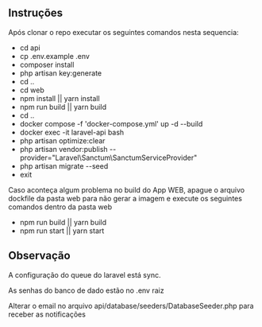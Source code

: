## Instruções

Após clonar o repo executar os seguintes comandos nesta sequencia:

- cd api
- cp .env.example .env
- composer install
- php artisan key:generate
- cd ..
- cd web
- npm install || yarn install
- npm run build || yarn build
- cd ..
- docker compose -f 'docker-compose.yml' up -d --build
- docker exec -it laravel-api bash
- php artisan optimize:clear
- php artisan vendor:publish --provider="Laravel\Sanctum\SanctumServiceProvider"
- php artisan migrate --seed
- exit
  
Caso aconteça algum problema no build do App WEB, apague o arquivo dockfile da pasta web para não gerar a imagem e execute os seguintes comandos dentro da pasta web

- npm run build || yarn build
- npm run start || yarn start


## Observação

A configuração do queue do laravel está sync.

As senhas do banco de dado estão no .env raiz

Alterar o email no arquivo api/database/seeders/DatabaseSeeder.php para receber as notificações
